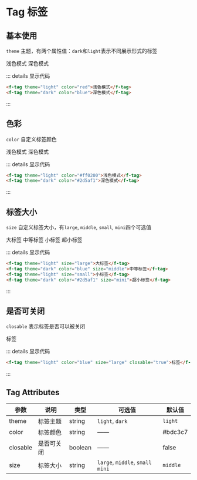 # Tag 标签

## 基本使用

`theme` 主题，有两个属性值：`dark`和`light`表示不同展示形式的标签

<f-tag theme="light" color="red">浅色模式</f-tag>
<f-tag theme="dark" color="blue">深色模式</f-tag>

::: details 显示代码

```html
<f-tag theme="light" color="red">浅色模式</f-tag>
<f-tag theme="dark" color="blue">深色模式</f-tag>
```

:::

## 色彩

`color` 自定义标签颜色

<f-tag theme="light" color="#ff0200">浅色模式</f-tag>
<f-tag theme="dark" color="#2d5af1">深色模式</f-tag>

::: details 显示代码

```html
<f-tag theme="light" color="#ff0200">浅色模式</f-tag>
<f-tag theme="dark" color="#2d5af1">深色模式</f-tag>
```

:::

## 标签大小
`size` 自定义标签大小，有`large`, `middle`, `small`, `mini`四个可选值

<f-tag theme="light" color="#909399" size="large">大标签</f-tag>
<f-tag theme="dark" color="blue" size="middle">中等标签</f-tag>
<f-tag theme="light" size="small">小标签</f-tag>
<f-tag theme="dark" color="#2d5af1" size="mini">超小标签</f-tag>

::: details 显示代码

```html
<f-tag theme="light" size="large">大标签</f-tag>
<f-tag theme="dark" color="blue" size="middle">中等标签</f-tag>
<f-tag theme="light" size="small">小标签</f-tag>
<f-tag theme="dark" color="#2d5af1" size="mini">超小标签</f-tag>
```

:::


## 是否可关闭
`closable` 表示标签是否可以被关闭

<f-tag theme="light" color="blue" size="large" closable="true">标签</f-tag>

::: details 显示代码

```html
<f-tag theme="light" color="blue" size="large" closable="true">标签</f-tag>
```

:::

## Tag Attributes

| 参数    | 说明           | 类型    | 可选值                   | 默认值 |
| ------- | -------------- | ------- | ------------------------ | ------ |
| theme  | 标签主题   | string  | `light`, `dark` | `light` |
| color   | 标签颜色       | string  | ——            | #bdc3c7   |
| closable   | 是否可关闭 | boolean | ——            | false  |
| size | 标签大小     | string  | `large`, `middle`, `small` `mini`      |  `middle`   |


<style scoped>
.f-tag {
  margin: 5px;
}
</style>
